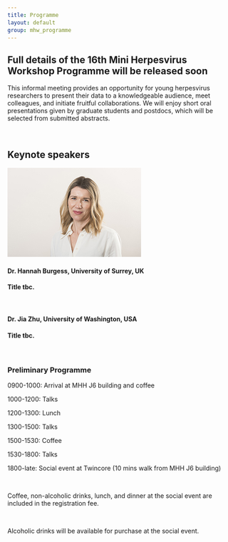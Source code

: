 ```yaml
---
title: Programme
layout: default
group: mhw_programme
---
```


## Full details of the 16th Mini Herpesvirus Workshop Programme will be released soon

This informal meeting provides an opportunity for young herpesvirus researchers to present their data to a knowledgeable audience, meet colleagues, and initiate fruitful collaborations. We will enjoy short oral presentations given by graduate students and postdocs, which will be selected from submitted abstracts.  

<br />

## Keynote speakers


<img class="img-fluid" src="/static/img/mhw/burgess.jpg" alt="Hannah Burgess, PhD">

#### Dr. Hannah Burgess, University of Surrey, UK
#### Title tbc.
<br />

#### Dr. Jia Zhu, University of Washington, USA
#### Title tbc.
<br />


### Preliminary Programme

0900-1000: Arrival at MHH J6 building and coffee

1000-1200: Talks

1200-1300: Lunch

1300-1500: Talks

1500-1530: Coffee

1530-1800: Talks

1800-late: Social event at Twincore (10 mins walk from MHH J6 building)

<br />

Coffee, non-alcoholic drinks, lunch, and dinner at the social event are included in the registration fee. 

<br />

Alcoholic drinks will be available for purchase at the social event. 




